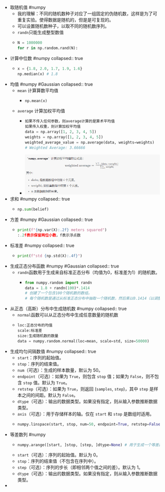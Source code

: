 - 取随机值 #numpy
	- 我的理解：不同的随机数种子对应了一组固定的伪随机数，这样是为了可重复实验。使得数据是随机的，但是是可复现的。
	- 可以设置随机数种子，以取不同的随机数序列。
	- `randn`只能生成整型数值
	- ```python
	  N = 1000000
	  for r in np.random.rand(N):
	  ```
- 计算中位数 #numpy
  collapsed:: true
	- ```python
	  x = {1.8, 2.0, 1.7, 1.9, 1.6}
	  np.median(x) # 1.8
	  ```
- 均值 #numpy #Gaussian
  collapsed:: true
	- `mean` 计算算数平均值
		- ```python
		  np.mean(x)
		  ```
	- `average` 计算加权平均值
		- ```python
		  如果不传入任何参数，则average计算的是算术平均值
		  如果传入权重，则计算加权平均值
		  data = np.array([1, 2, 3, 4, 5])
		  weights = np.array([1, 2, 3, 4, 5])
		  weighted_average_value = np.average(data, weights=weights)
		  # Weighted Average: 3.66666
		  ```
		- ![加权平均值.png](../assets/加权平均值_1722667837060_0.png)
- 求和 #numpy
  collapsed:: true
	- ```python
	  np.sum(belief)
	  ```
- 方差 #numpy #Gaussian
  collapsed:: true
	- ```python
	  print(f"{np.var(X):.2f} meters squared")
	  :.2f表示保留两位小数，f表示浮点数
	  ```
- 标准差 #numpy
  collapsed:: true
	- ```python
	  print(f"std {np.std(X):.4f}")
	  ```
- 生成正态分布函数 #numpy #Gaussian
  collapsed:: true
	- `randn`函数用于生成来自标准正态分布（均值为0，标准差为1）的随机数。
		- ```python
		  from numpy.random import randn
		  data = 1.8 + randn(100)*.1414 
		  # 创建了一个包含100个随机数的数组。
		  # 每个随机数是通过从标准正态分布中抽取一个随机数，然后乘以0.1414（以调整标准差），再加上1.8（以调整均值）得到的。
		  ```
- 从正态（高斯）分布中生成随机数 #numpy
  collapsed:: true
	- `normal`函数可以从正态分布中生成任意数量的随机数
	- ```python
	  loc:正态分布的均值
	  scale:标准差
	  size:生成随机数的数量
	  data = numpy.random.normal(loc=mean, scale=std, size=50000)
	  ```
- 生成均匀间隔数值 #numpy
  collapsed:: true
	- `start`：序列的起始值。
	- `stop`：序列的结束值。
	- `num`（可选）：生成的样本数量，默认为 50。
	- `endpoint`（可选）：如果为 `True`，则包含 `stop` 值；如果为 `False`，则不包含 `stop` 值。默认为 `True`。
	- `retstep`（可选）：如果为 `True`，则返回 (`samples`, `step`)，其中 `step` 是样本之间的间距。默认为 `False`。
	- `dtype`（可选）：输出的数据类型。如果没有指定，则从输入参数推断数据类型。
	- `axis`（可选）：用于存储样本的轴。仅在 `start` 和 `stop` 是数组时适用。
	- ```python
	  numpy.linspace(start, stop, num=50, endpoint=True, retstep=False, dtype=None, axis=0)
	  ```
- 等差数列 #numpy
	- ```python
	  numpy.arange([start, ]stop, [step, ]dtype=None) # 用于生成一个等差数列
	  ```
	- `start`（可选）：序列的起始值。默认为 0。
	- `stop`：序列的结束值（不包含在序列中）。
	- `step`（可选）：序列的步长（即相邻两个值之间的差）。默认为 1。
	- `dtype`（可选）：输出的数据类型。如果没有指定，则从输入参数推断数据类型。
-